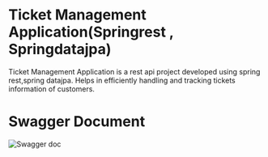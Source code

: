 # Ticket Management Application(Springrest , Springdatajpa)

<p>Ticket Management Application is a rest api project developed using spring rest,spring datajpa.
   Helps in efficiently handling and tracking tickets information of customers.</p>
   
 # Swagger Document
![Swagger doc](https://github.com/gallakishore/ticket-management-application-springrest-springdatajpa/assets/137784768/a19dddeb-9e5b-4520-85ed-d979be20ff09)
